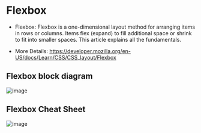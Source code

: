 # Flexbox

- Flexbox: Flexbox is a one-dimensional layout method for arranging items in rows or columns. Items flex (expand) to fill additional space or shrink to fit into smaller spaces. This article explains all the fundamentals.

- More Details: https://developer.mozilla.org/en-US/docs/Learn/CSS/CSS_layout/Flexbox

## Flexbox block diagram

![image](https://user-images.githubusercontent.com/125631878/235134980-deefb646-becb-438b-b23e-4e17bd491fc8.png)

## Flexbox Cheat Sheet

![image](https://user-images.githubusercontent.com/125631878/234648708-4483ce01-a180-472c-9958-7bc850826b75.png)
